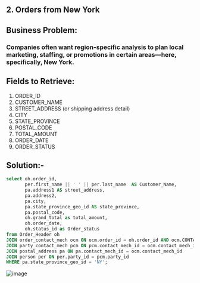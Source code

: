 ## 2. Orders from New York
## Business Problem:
### Companies often want region-specific analysis to plan local marketing, staffing, or promotions in certain areas—here, specifically, New York.

## Fields to Retrieve:

1. ORDER_ID
2. CUSTOMER_NAME
3. STREET_ADDRESS (or shipping address detail)
4. CITY
5. STATE_PROVINCE
6. POSTAL_CODE
7. TOTAL_AMOUNT
8. ORDER_DATE
9. ORDER_STATUS

## Solution:-
```sql
select oh.order_id,
       per.first_name || ' ' || per.last_name  AS Customer_Name,
       pa.address1 AS street_address,
       pa.address2,
       pa.city,
       pa.state_province_geo_id AS state_province,
       pa.postal_code,
       oh.grand_total as total_amount,
       oh.order_date,
       oh.status_id as Order_status
from Order_Header oh
JOIN order_contact_mech ocm ON ocm.order_id = oh.order_id AND ocm.CONTACT_MECH_PURPOSE_TYPE_ID='SHIPPING_LOCATION'
JOIN party_contact_mech pcm ON pcm.contact_mech_id = ocm.contact_mech_id
JOIN postal_address pa ON pa.contact_mech_id = ocm.contact_mech_id
JOIN person per ON per.party_id = pcm.party_id
WHERE pa.state_province_geo_id = 'NY';

```
![image](https://github.com/user-attachments/assets/2373e6a3-7ad5-49e9-b1e3-7bd4d9a5d2e4)

